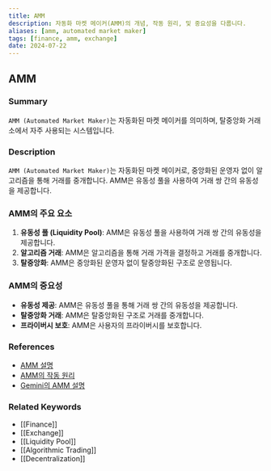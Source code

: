 ```yaml
---
title: AMM
description: 자동화 마켓 메이커(AMM)의 개념, 작동 원리, 및 중요성을 다룹니다.
aliases: [amm, automated market maker]
tags: [finance, amm, exchange]
date: 2024-07-22
---
```


## AMM

### Summary

`AMM (Automated Market Maker)`는 자동화된 마켓 메이커를 의미하며, 탈중앙화 거래소에서 자주 사용되는 시스템입니다.

### Description

`AMM (Automated Market Maker)`는 자동화된 마켓 메이커로, 중앙화된 운영자 없이 알고리즘을 통해 거래를 중개합니다. AMM은 유동성 풀을 사용하여 거래 쌍 간의 유동성을 제공합니다.

### AMM의 주요 요소

1. **유동성 풀 (Liquidity Pool)**: AMM은 유동성 풀을 사용하여 거래 쌍 간의 유동성을 제공합니다.
2. **알고리즘 거래**: AMM은 알고리즘을 통해 거래 가격을 결정하고 거래를 중개합니다.
3. **탈중앙화**: AMM은 중앙화된 운영자 없이 탈중앙화된 구조로 운영됩니다.

### AMM의 중요성

- **유동성 제공**: AMM은 유동성 풀을 통해 거래 쌍 간의 유동성을 제공합니다.
- **탈중앙화 거래**: AMM은 탈중앙화된 구조로 거래를 중개합니다.
- **프라이버시 보호**: AMM은 사용자의 프라이버시를 보호합니다.

### References

- [AMM 설명](https://en.wikipedia.org/wiki/Automated_market_maker)
- [AMM의 작동 원리](https://www.investopedia.com/terms/a/automated-market-maker.asp)
- [Gemini의 AMM 설명](https://www.gemini.com/cryptopedia/search?query=amm)

### Related Keywords

- [[Finance]]
- [[Exchange]]
- [[Liquidity Pool]]
- [[Algorithmic Trading]]
- [[Decentralization]]
